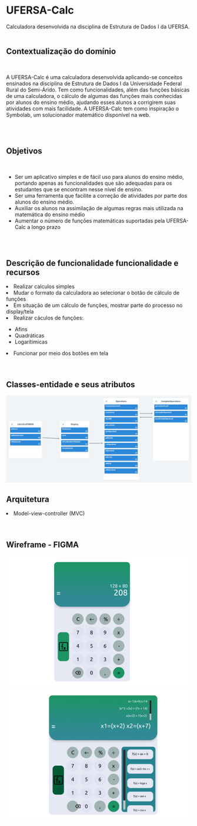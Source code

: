 # UFERSA-Calc
Calculadora desenvolvida na disciplina de Estrutura de Dados I da UFERSA.
<br><br>
<h2>Contextualização do domínio</h2>
<br>
<p>A UFERSA-Calc é uma calculadora desenvolvida aplicando-se conceitos ensinados na disciplina de Estrutura de Dados I da Universidade Federal Rural do Semi-Árido. Tem como funcionalidades, além das funções básicas de uma calculadora, o cálculo de algumas das funções mais conhecidas por alunos do ensino médio, ajudando esses alunos a corrigirem suas atividades com mais facilidade. A UFERSA-Calc tem como inspiração o Symbolab, um solucionador matemático disponível na web.</p>
<br><br>
<h2>Objetivos</h2>
<br>
<ul>
  <li>Ser um aplicativo simples e de fácil uso para alunos do ensino médio, portando apenas as funcionalidades que são adequadas para os estudantes que se encontram nesse nível de ensino. </li>
  <li>Ser uma ferramenta que facilite a correção de atividades por parte dos alunos do ensino médio.</li>
  <li>Auxiliar os alunos na assimilação de algumas regras mais utilizada na matemática do ensino médio</li>
  <li>Aumentar o número de funções matemáticas suportadas pela UFERSA-Calc a longo prazo</li>
 </ul>
 <br><br>
 <h2>Descrição de funcionalidade funcionalidade e recursos </h2>
  <li>Realizar calculos simples</li>
  <li>Mudar o formato da calculadora ao selecionar o botão de cálculo de funções</li>
  <li>Em situação de um cálculo de funções, mostrar parte do processo no display/tela</li>
  <li>Realizar cáculos de funções:</li>
  <ul>
    <li>Afins</li>
    <li>Quadráticas</li>
    <li>Logarítimicas</li>
  </ul>
  <li>Funcionar por meio dos botões em tela</li>
  <br><br>
 <h2>Classes-entidade e seus atributos</h2>
 <img src='img/image03.png' />
 <h2>Arquitetura</h2>
  <li>Model-view-controller (MVC)</li>
 <br><br> 
 <h2>Wireframe - FIGMA</h2>
 
 <img src='img/image01.jpg' />
 <img src='img/image02.jpg' />
  
